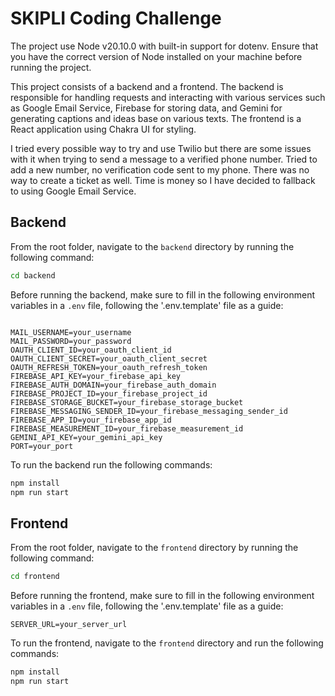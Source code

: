 # SKIPLI Coding Challenge

The project use Node v20.10.0 with built-in support for dotenv. Ensure that you have the correct version of Node installed on your machine before running the project.

This project consists of a backend and a frontend. The backend is responsible for handling requests and interacting with various services such as Google Email Service, Firebase for storing data, and Gemini for generating captions and ideas base on various texts. The frontend is a React application using Chakra UI for styling.

I tried every possible way to try and use Twilio but there are some issues with it when trying to send a message to a verified phone number. Tried to add a new number, no verification code sent to my phone. There was no way to create a ticket as well. Time is money so I have decided to fallback to using Google Email Service.

## Backend

From the root folder, navigate to the `backend` directory by running the following command:

```bash
cd backend
```

Before running the backend, make sure to fill in the following environment variables in a `.env` file, following the '.env.template' file as a guide:

```

MAIL_USERNAME=your_username
MAIL_PASSWORD=your_password
OAUTH_CLIENT_ID=your_oauth_client_id
OAUTH_CLIENT_SECRET=your_oauth_client_secret
OAUTH_REFRESH_TOKEN=your_oauth_refresh_token
FIREBASE_API_KEY=your_firebase_api_key
FIREBASE_AUTH_DOMAIN=your_firebase_auth_domain
FIREBASE_PROJECT_ID=your_firebase_project_id
FIREBASE_STORAGE_BUCKET=your_firebase_storage_bucket
FIREBASE_MESSAGING_SENDER_ID=your_firebase_messaging_sender_id
FIREBASE_APP_ID=your_firebase_app_id
FIREBASE_MEASUREMENT_ID=your_firebase_measurement_id
GEMINI_API_KEY=your_gemini_api_key
PORT=your_port

```

To run the backend run the following commands:

```bash
npm install
npm run start
```

## Frontend

From the root folder, navigate to the `frontend` directory by running the following command:

```bash
cd frontend
```

Before running the frontend, make sure to fill in the following environment variables in a `.env` file, following the '.env.template' file as a guide:

```
SERVER_URL=your_server_url
```

To run the frontend, navigate to the `frontend` directory and run the following commands:

```bash
npm install
npm run start
```
